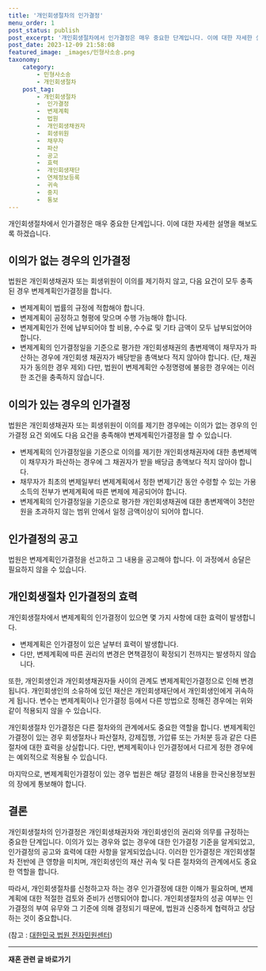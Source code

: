 ```yaml
---
title: '개인회생절차의 인가결정'
menu_order: 1
post_status: publish
post_excerpt: '개인회생절차에서 인가결정은 매우 중요한 단계입니다. 이에 대한 자세한 설명을 해보도록 하겠습니다.'
post_date: 2023-12-09 21:58:08
featured_image: _images/민형사소송.png
taxonomy:
    category:
        - 민형사소송
        - 개인회생절차
    post_tag:
        - 개인회생절차
        -  인가결정
        -  변제계획
        -  법원
        -  개인회생채권자
        -  회생위원
        -  채무자
        -  파산
        -  공고
        -  효력
        -  개인회생재단
        -  연체정보등록
        -  귀속
        -  중지
        -  통보
---
```



개인회생절차에서 인가결정은 매우 중요한 단계입니다. 이에 대한 자세한 설명을 해보도록 하겠습니다.

## 이의가 없는 경우의 인가결정

법원은 개인회생채권자 또는 회생위원이 이의를 제기하지 않고, 다음 요건이 모두 충족된 경우 변제계획인가결정을 합니다.
- 변제계획이 법률의 규정에 적합해야 합니다.
- 변제계획이 공정하고 형평에 맞으며 수행 가능해야 합니다.
- 변제계획인가 전에 납부되어야 할 비용, 수수료 및 기타 금액이 모두 납부되었어야 합니다.
- 변제계획의 인가결정일을 기준으로 평가한 개인회생채권의 총변제액이 채무자가 파산하는 경우에 개인회생 채권자가 배당받을 총액보다 적지 않아야 합니다. (단, 채권자가 동의한 경우 제외)
다만, 법원이 변제계획안 수정명령에 불응한 경우에는 이러한 조건을 충족하지 않습니다.

## 이의가 있는 경우의 인가결정

법원은 개인회생채권자 또는 회생위원이 이의를 제기한 경우에는 이의가 없는 경우의 인가결정 요건 외에도 다음 요건을 충족해야 변제계획인가결정을 할 수 있습니다.
- 변제계획의 인가결정일을 기준으로 이의를 제기한 개인회생채권자에 대한 총변제액이 채무자가 파산하는 경우에 그 채권자가 받을 배당금 총액보다 적지 않아야 합니다.
- 채무자가 최초의 변제일부터 변제계획에서 정한 변제기간 동안 수령할 수 있는 가용소득의 전부가 변제계획에 따른 변제에 제공되어야 합니다.
- 변제계획의 인가결정일을 기준으로 평가한 개인회생채권에 대한 총변제액이 3천만원을 초과하지 않는 범위 안에서 일정 금액이상이 되어야 합니다.

## 인가결정의 공고

법원은 변제계획인가결정을 선고하고 그 내용을 공고해야 합니다. 이 과정에서 송달은 필요하지 않을 수 있습니다.

## 개인회생절차 인가결정의 효력

개인회생절차에서 변제계획의 인가결정이 있으면 몇 가지 사항에 대한 효력이 발생합니다.
- 변제계획은 인가결정이 있은 날부터 효력이 발생합니다.
- 다만, 변제계획에 따른 권리의 변경은 면책결정이 확정되기 전까지는 발생하지 않습니다.

또한, 개인회생인과 개인회생채권자들 사이의 관계도 변제계획인가결정으로 인해 변경됩니다. 개인회생인의 소유하에 있던 재산은 개인회생재단에서 개인회생인에게 귀속하게 됩니다. 변수는 변제계획이나 인가결정 등에서 다른 방법으로 정해진 경우에는 위와 같이 적용되지 않을 수 있습니다.

개인회생절차 인가결정은 다른 절차와의 관계에서도 중요한 역할을 합니다. 변제계획인가결정이 있는 경우 회생절차나 파산절차, 강제집행, 가압류 또는 가처분 등과 같은 다른 절차에 대한 효력을 상실합니다. 다만, 변제계획이나 인가결정에서 다르게 정한 경우에는 예외적으로 적용될 수 있습니다.

마지막으로, 변제계획인가결정이 있는 경우 법원은 해당 결정의 내용을 한국신용정보원의 장에게 통보해야 합니다. 

## 결론

개인회생절차의 인가결정은 개인회생채권자와 개인회생인의 권리와 의무를 규정하는 중요한 단계입니다. 이의가 있는 경우와 없는 경우에 대한 인가결정 기준을 알게되었고, 인가결정의 공고와 효력에 대한 사항을 알게되었습니다. 이러한 인가결정은 개인회생절차 전반에 큰 영향을 미치며, 개인회생인의 재산 귀속 및 다른 절차와의 관계에서도 중요한 역할을 합니다.

따라서, 개인회생절차를 신청하고자 하는 경우 인가결정에 대한 이해가 필요하며, 변제계획에 대한 적절한 검토와 준비가 선행되어야 합니다. 개인회생절차의 성공 여부는 인가결정의 부여 유무와 그 기준에 의해 결정되기 때문에, 법원과 신중하게 협력하고 상담하는 것이 중요합니다.

(참고 : [대한민국 법원 전자민원센터](https://help.scourt.go.kr))
<!-- wp:separator -->
<hr class="wp-block-separator has-alpha-channel-opacity"/>
<!-- /wp:separator -->

<!-- wp:group {"backgroundColor":"base","layout":{"type":"constrained"}} -->
<div class="wp-block-group has-base-background-color has-background"><!-- wp:paragraph {"align":"center","fontSize":"medium"} -->
<p class="has-text-align-center has-large-font-size"><strong>재혼 관련 글 바로가기</strong></p>
<!-- /wp:paragraph -->


<!-- wp:latest-posts
{"categories":[{"id":1427,"count":19,"description":"","link":"https://uknowlaw.com/category/%ec%9e%ac%ed%98%bc/","name":"재혼","slug":"재혼","taxonomy":"category","parent":0,"meta":[],"_links":{"self":[{"href":"https://uknowlaw.com/wp-json/wp/v2/categories/1427"}],"collection":[{"href":"https://uknowlaw.com/wp-json/wp/v2/categories"}],"about":[{"href":"https://uknowlaw.com/wp-json/wp/v2/taxonomies/category"}],"wp:post_type":[{"href":"https://uknowlaw.com/wp-json/wp/v2/posts?categories=1427"}],"curies":[{"name":"wp","href":"https://api.w.org/{rel}","templated":true}]}}],"postsToShow":100,"excerptLength":28,"postLayout":"grid","columns":2,"featuredImageAlign":"left","featuredImageSizeSlug":"large","fontSize":"small"} /--></div>
<!-- /wp:group -->